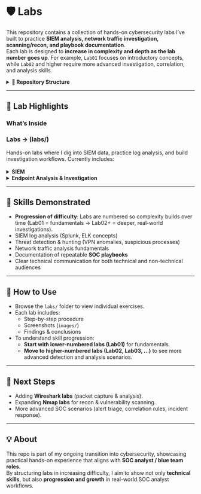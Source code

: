 # 🛡️ Labs

This repository contains a collection of hands-on cybersecurity labs I’ve built to practice **SIEM analysis, network traffic investigation, scanning/recon, and playbook documentation**.  
Each lab is designed to **increase in complexity and depth as the lab number goes up**. For example, `Lab01` focuses on introductory concepts, while `Lab02` and higher require more advanced investigation, correlation, and analysis skills.

<details>
<summary><strong>📂 Repository Structure</strong></summary>

```text
labs/
  siem/
    siem-basics/
      Lab01-intro-to-siem/
      Lab01-suspicious-process-investigation/
    splunk/
      Lab01-splunk-vpn-log-analysis/
  end-point-triage/
    powershell/
      Lab01-powershell-endpoint-triage-basics
    windows-cli
      Lab01-windows-cli-endpoint-triage-basics
  playbooks/
```
</details>

---


## 🔎 Lab Highlights

### What’s Inside

<h3>Labs → (labs/)</h3> Hands-on labs where I dig into SIEM data, practice log analysis, and build investigation workflows. 
Currently includes:
<br/><br/>

<details>
<summary><b>SIEM</b></summary>

> <details>
> <summary>SIEM Basics</summary>
>
> - <a href="siem/siem-basics/Lab01-intro-to-siem/Lab01-suspicious-process-investigation.md">Lab01 – Suspicious Process Investigation</a><br/>
>   <em>Level: Beginner</em> → Investigating abnormal process activity in logs, understanding correlation rules.
>
> </details>

> <details>
> <summary>Splunk</summary>
>
> - <a href="siem/splunk/Lab01-splunk-vpn-log-analysis/Lab01-splunk-vpn-log-analysis-basics.md">Lab01 – Splunk VPN Log Analysis</a><br/>
>   <em>Level: Beginner</em> → Detecting unusual VPN login activity, analyzing login patterns by user and source country, and identifying suspicious travel or account compromise.
> - <a href="siem/splunk/Lab02-splunk-data-manipulation/Lab02-splunk-data-manipulation-basics.md">Lab02 – Splunk Data Manipulation</a><br/>
>   <em>Level: Beginner</em> → Understanding how Splunk processes, parses, and manipulates machine-generated data using configuration files (inputs.conf, props.conf, transforms.conf) to ensure accurate field extraction and reliable analysis for security investigations.
>- <a href="siem/splunk/Lab03-splunk-cyber-kill-chain-investigation/Lab03-splunk-cyber-kill-chain-investigation.md">Lab03 – Splunk Cyber Kill Chain Investigation</a><br/>
>   <em>Level: Intermediate</em> → Performing a complete investigation of a simulated web server defacement incident by tracing attacker activity through each phase of the Cyber Kill Chain. This includes identifying reconnaissance behavior, analyzing exploit attempts, verifying malware installation, and uncovering command-and-control (C2) communication using Splunk queries and network log data. The lab emphasizes the analytical workflow of a SOC analyst — from detecting the initial compromise to mapping adversary TTPs against frameworks like MITRE ATT&CK and NIST SP 800-61. Learners will gain hands-on experience correlating IDS alerts, HTTP traffic, and DNS records to produce actionable intelligence and document incident findings in a professional, report-ready format.
> </details>

</details>


<details>
<summary><b>Endpoint Analysis & Investigation</b></summary>

> <details>
> <summary>Windows CMD/CLI</summary>
>
> - <a href="/endpoint-triage/windows-cli/Lab01-windows-cli-endpoint-triage-basics/Lab01-windows-cli-endpoint-triage-basics.md">Lab01 – Windows CMD/CLI Basics</a><br/>
>   <em>Level: Beginner</em> → Using Windows command-line tools to investigate processes, review system information, and identify suspicious activity.
>
> </details>

> <details>
> <summary>PowerShell</summary>
>
> - <a href="endpoint-triage/powershell/Lab01-powershell-endpoint-triage-basics/Lab01-powershell-endpoint-triage-basics.md">Lab01 – PowerShell Basics</a><br/>
>   <em>Level: Beginner</em> → Leveraging PowerShell commands to collect endpoint data, filter logs, and detect potential anomalies in process execution.
>
> </details>

</details>

---

## 🎯 Skills Demonstrated
- **Progression of difficulty**: Labs are numbered so complexity builds over time (Lab01 = fundamentals → Lab02+ = deeper, real-world investigations).  
- SIEM log analysis (Splunk, ELK concepts)  
- Threat detection & hunting (VPN anomalies, suspicious processes)  
- Network traffic analysis fundamentals  
- Documentation of repeatable **SOC playbooks**  
- Clear technical communication for both technical and non-technical audiences  

---

## 🚀 How to Use
- Browse the `labs/` folder to view individual exercises.  
- Each lab includes:
  - Step-by-step procedure  
  - Screenshots (`images/`)  
  - Findings & conclusions  
- To understand skill progression:
  - **Start with lower-numbered labs (Lab01)** for fundamentals.  
  - **Move to higher-numbered labs (Lab02, Lab03, …)** to see more advanced detection and analysis scenarios.  

---

## 📌 Next Steps
- Adding **Wireshark labs** (packet capture & analysis).  
- Expanding **Nmap labs** for recon & vulnerability scanning.  
- More advanced SOC scenarios (alert triage, correlation rules, incident response).  

---

## 💡 About
This repo is part of my ongoing transition into cybersecurity, showcasing practical hands-on experience that aligns with **SOC analyst / blue team roles**.  
By structuring labs in increasing difficulty, I aim to show not only **technical skills**, but also **progression and growth** in real-world SOC analyst workflows.
